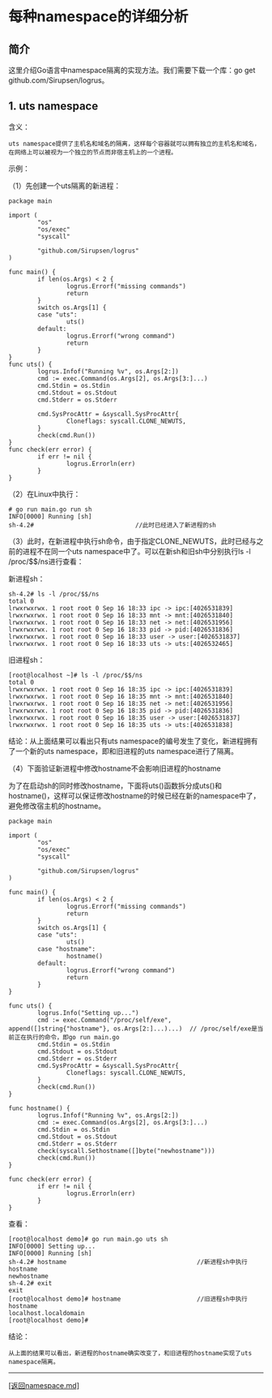 每种namespace的详细分析
===================================================
## 简介
这里介绍Go语言中namespace隔离的实现方法。我们需要下载一个库：go get github.com/Sirupsen/logrus。

## 1. uts namespace
含义：

    uts namespace提供了主机名和域名的隔离，这样每个容器就可以拥有独立的主机名和域名，在网络上可以被视为一个独立的节点而非宿主机上的一个进程。

示例：

（1）先创建一个uts隔离的新进程：

    package main

    import (
            "os"
            "os/exec"
            "syscall"

            "github.com/Sirupsen/logrus"
    )

    func main() {
            if len(os.Args) < 2 {
                    logrus.Errorf("missing commands")
                    return
            }
            switch os.Args[1] {
            case "uts":
                    uts()
            default:
                    logrus.Errorf("wrong command")
                    return
            }
    }
    func uts() {
            logrus.Infof("Running %v", os.Args[2:])
            cmd := exec.Command(os.Args[2], os.Args[3:]...)
            cmd.Stdin = os.Stdin
            cmd.Stdout = os.Stdout
            cmd.Stderr = os.Stderr

            cmd.SysProcAttr = &syscall.SysProcAttr{
                    Cloneflags: syscall.CLONE_NEWUTS,
            }
            check(cmd.Run())
    }
    func check(err error) {
            if err != nil {
                    logrus.Errorln(err)
            }
    }

（2）在Linux中执行：

    # go run main.go run sh
    INFO[0000] Running [sh]
    sh-4.2#                            //此时已经进入了新进程的sh

（3）此时，在新进程中执行sh命令，由于指定CLONE_NEWUTS，此时已经与之前的进程不在同一个uts namespace中了。可以在新sh和旧sh中分别执行ls -l /proc/$$/ns进行查看：

新进程sh：

    sh-4.2# ls -l /proc/$$/ns
    total 0
    lrwxrwxrwx. 1 root root 0 Sep 16 18:33 ipc -> ipc:[4026531839]
    lrwxrwxrwx. 1 root root 0 Sep 16 18:33 mnt -> mnt:[4026531840]
    lrwxrwxrwx. 1 root root 0 Sep 16 18:33 net -> net:[4026531956]
    lrwxrwxrwx. 1 root root 0 Sep 16 18:33 pid -> pid:[4026531836]
    lrwxrwxrwx. 1 root root 0 Sep 16 18:33 user -> user:[4026531837]
    lrwxrwxrwx. 1 root root 0 Sep 16 18:33 uts -> uts:[4026532465]

旧进程sh：

    [root@localhost ~]# ls -l /proc/$$/ns
    total 0
    lrwxrwxrwx. 1 root root 0 Sep 16 18:35 ipc -> ipc:[4026531839]
    lrwxrwxrwx. 1 root root 0 Sep 16 18:35 mnt -> mnt:[4026531840]
    lrwxrwxrwx. 1 root root 0 Sep 16 18:35 net -> net:[4026531956]
    lrwxrwxrwx. 1 root root 0 Sep 16 18:35 pid -> pid:[4026531836]
    lrwxrwxrwx. 1 root root 0 Sep 16 18:35 user -> user:[4026531837]
    lrwxrwxrwx. 1 root root 0 Sep 16 18:35 uts -> uts:[4026531838]

结论：从上面结果可以看出只有uts namespace的编号发生了变化，新进程拥有了一个新的uts namespace，即和旧进程的uts namespace进行了隔离。

（4）下面验证新进程中修改hostname不会影响旧进程的hostname

为了在启动sh的同时修改hostname，下面将uts()函数拆分成uts()和hostname()，这样可以保证修改hostname的时候已经在新的namespace中了，避免修改宿主机的hostname。

    package main

    import (
            "os"
            "os/exec"
            "syscall"

            "github.com/Sirupsen/logrus"
    )

    func main() {
            if len(os.Args) < 2 {
                    logrus.Errorf("missing commands")
                    return
            }
            switch os.Args[1] {
            case "uts":
                    uts()
            case "hostname":
                    hostname()
            default:
                    logrus.Errorf("wrong command")
                    return
            }
    }

    func uts() {
            logrus.Info("Setting up...")
            cmd := exec.Command("/proc/self/exe", append([]string{"hostname"}, os.Args[2:]...)...)  // /proc/self/exe是当前正在执行的命令，即go run main.go
            cmd.Stdin = os.Stdin
            cmd.Stdout = os.Stdout
            cmd.Stderr = os.Stderr
            cmd.SysProcAttr = &syscall.SysProcAttr{
                    Cloneflags: syscall.CLONE_NEWUTS,
            }
            check(cmd.Run())
    }

    func hostname() {
            logrus.Infof("Running %v", os.Args[2:])
            cmd := exec.Command(os.Args[2], os.Args[3:]...)
            cmd.Stdin = os.Stdin
            cmd.Stdout = os.Stdout
            cmd.Stderr = os.Stderr
            check(syscall.Sethostname([]byte("newhostname")))
            check(cmd.Run())
    }

    func check(err error) {
            if err != nil {
                    logrus.Errorln(err)
            }
    }

查看：

    [root@localhost demo]# go run main.go uts sh
    INFO[0000] Setting up...                                
    INFO[0000] Running [sh]                                 
    sh-4.2# hostname                                    //新进程sh中执行hostname
    newhostname
    sh-4.2# exit
    exit
    [root@localhost demo]# hostname                     //旧进程sh中执行hostname
    localhost.localdomain
    [root@localhost demo]# 

结论：

    从上面的结果可以看出，新进程的hostname确实改变了，和旧进程的hostname实现了uts namespace隔离。


_______________________________________________________________________
[[返回namespace.md]](./namespace.md) 


